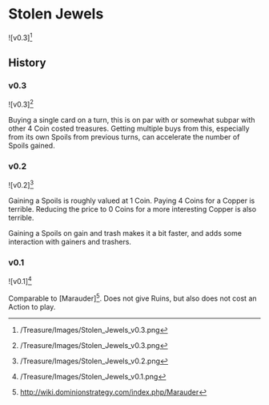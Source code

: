 # Stolen Jewels

![v0.3][^4]

## History

### v0.3

![v0.3][^4]

Buying a single card on a turn, this is on par with or somewhat subpar with
other 4 Coin costed treasures. Getting multiple buys from this, especially
from its own Spoils from previous turns, can accelerate the number of Spoils
gained.

### v0.2

![v0.2][^3]

Gaining a Spoils is roughly valued at 1 Coin. Paying 4 Coins for a Copper is
terrible. Reducing the price to 0 Coins for a more interesting Copper is also
terrible.

Gaining a Spoils on gain and trash makes it a bit faster, and adds some
interaction with gainers and trashers.

### v0.1

![v0.1][^1]

Comparable to [Marauder][^2]. Does not give Ruins, but also does not cost an
Action to play.

[^1]: /Treasure/Images/Stolen_Jewels_v0.1.png
[^2]: http://wiki.dominionstrategy.com/index.php/Marauder
[^3]: /Treasure/Images/Stolen_Jewels_v0.2.png
[^4]: /Treasure/Images/Stolen_Jewels_v0.3.png

